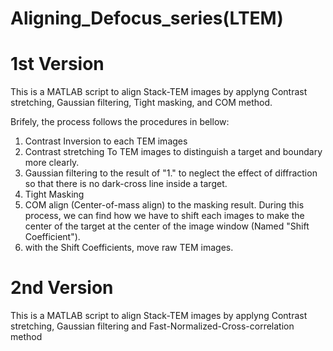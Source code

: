 # Aligning_Defocus_series(LTEM)

# 1st Version
This is a MATLAB script to align Stack-TEM images by applyng Contrast stretching, Gaussian filtering, Tight masking, and COM method.

Brifely, the process follows the procedures in bellow:
  1. Contrast Inversion to each TEM images
  2. Contrast stretching To TEM images to distinguish a target and boundary more clearly.
  3. Gaussian filtering to the result of "1." to neglect the effect of diffraction so that there is no dark-cross line inside a target.
  4. Tight Masking
  5. COM align (Center-of-mass align) to the masking result. During this process, we can find how we have to shift each images to make the center of the target at the center of the image window (Named "Shift Coefficient").
  6. with the Shift Coefficients, move raw TEM images.

# 2nd Version
This is a MATLAB script to align Stack-TEM images by applyng Contrast stretching, Gaussian filtering and Fast-Normalized-Cross-correlation method
